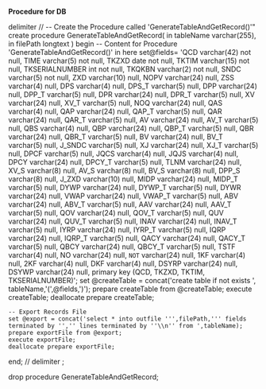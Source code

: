 **Procedure for DB**

delimiter
//
-- Create the Procedure called 'GenerateTableAndGetRecord()'"
create procedure GenerateTableAndGetRecord(
    in tableName varchar(255),
    in filePath longtext
)
begin
    -- Content for Procedure 'GenerateTableAndGetRecord()' in here
    set@fields= 'QCD            varchar(42) not null,
        TIME           varchar(5)  not null,
        TKZXD          date        not null,
        TKTIM          varchar(15) not null,
        TKSERIALNUMBER int         not null,
        TKQKBN         varchar(2)  not null,
        SNDC           varchar(5)  not null,
        ZXD            varchar(10) null,
        NOPV           varchar(24) null,
        ZSS            varchar(4)  null,
        DPS            varchar(4)  null,
        DPS_T          varchar(5)  null,
        DPP            varchar(24) null,
        DPP_T          varchar(5)  null,
        DPR            varchar(24) null,
        DPR_T          varchar(5)  null,
        XV             varchar(24) null,
        XV_T           varchar(5)  null,
        NOQ            varchar(24) null,
        QAS            varchar(4)  null,
        QAP            varchar(24) null,
        QAP_T          varchar(5)  null,
        QAR            varchar(24) null,
        QAR_T          varchar(5)  null,
        AV             varchar(24) null,
        AV_T           varchar(5)  null,
        QBS            varchar(4)  null,
        QBP            varchar(24) null,
        QBP_T          varchar(5)  null,
        QBR            varchar(24) null,
        QBR_T          varchar(5)  null,
        BV             varchar(24) null,
        BV_T           varchar(5)  null,
        J_SNDC         varchar(5)  null,
        XJ             varchar(24) null,
        XJ_T           varchar(5)  null,
        DPCF           varchar(5)  null,
        JQCS           varchar(4)  null,
        JQJS           varchar(4)  null,
        DPCY           varchar(24) null,
        DPCY_T         varchar(5)  null,
        TLNM           varchar(24) null,
        XV_S           varchar(8)  null,
        AV_S           varchar(8)  null,
        BV_S           varchar(8)  null,
        DPP_S          varchar(8)  null,
        J_ZXD          varchar(10) null,
        MIDP           varchar(24) null,
        MIDP_T         varchar(5)  null,
        DYWP           varchar(24) null,
        DYWP_T         varchar(5)  null,
        DYWR           varchar(24) null,
        VWAP           varchar(24) null,
        VWAP_T         varchar(5)  null,
        ABV            varchar(24) null,
        ABV_T          varchar(5)  null,
        AAV            varchar(24) null,
        AAV_T          varchar(5)  null,
        QOV            varchar(24) null,
        QOV_T          varchar(5)  null,
        QUV            varchar(24) null,
        QUV_T          varchar(5)  null,
        INAV           varchar(24) null,
        INAV_T         varchar(5)  null,
        IYRP           varchar(24) null,
        IYRP_T         varchar(5)  null,
        IQRP           varchar(24) null,
        IQRP_T         varchar(5)  null,
        QACY           varchar(24) null,
        QACY_T         varchar(5)  null,
        QBCY           varchar(24) null,
        QBCY_T         varchar(5)  null,
        TSTF           varchar(4)  null,
        NO             varchar(24) null,
        `NOT`          varchar(24) null,
        1KF            varchar(4)  null,
        2KF            varchar(4)  null,
        DKF            varchar(4)  null,
        DSYRP          varchar(24) null,
        DSYWP          varchar(24) null,
        primary key (QCD, TKZXD, TKTIM, TKSERIALNUMBER)';
    set @createTable = concat('create table if not exists ', tableName,'(',@fields,')');
    prepare createTable from @createTable;
    execute createTable;
    deallocate prepare createTable;

    -- Export Records File
    set @export = concat('select * into outfile ''',filePath,''' fields terminated by '','' lines terminated by ''\\n'' from ',tableName);
    prepare exportFile from @export;
    execute exportFile;
    deallocate prepare exportFile;
end;
//
delimiter ;


drop procedure GenerateTableAndGetRecord;
